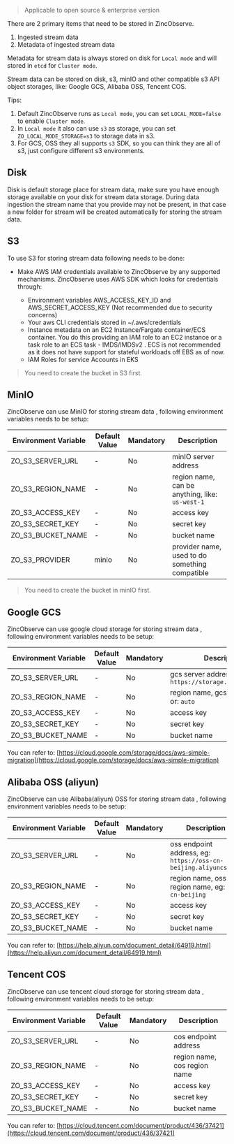 > Applicable to open source & enterprise version

There are 2 primary items that need to be stored in ZincObserve. 

1. Ingested stream data
1. Metadata of ingested stream data

Metadata for stream data is always stored on disk for `Local mode` and will stored in `etcd` for `Cluster mode`.

Stream data can be stored on disk, s3, minIO and other compatible s3 API object storages, like: Google GCS, Alibaba OSS, Tencent COS. 

Tips:

1. Default ZincObserve runs as `Local mode`, you can set `LOCAL_MODE=false` to enable `Cluster mode`.
1. In `Local mode` it also can use `s3` as storage, you can set `ZO_LOCAL_MODE_STORAGE=s3` to storage data in s3.
1. For GCS, OSS they all supports `s3` SDK, so you can think they are all of s3, just configure different s3 environments.

## Disk

Disk is default storage place for stream data, make sure you have enough storage available on your disk for stream data storage. During data ingestion the stream name that you provide may not be present, in that case a new folder for stream will be created automatically for storing the stream data.

## S3

To use S3 for storing stream data following needs to be done:

* Make AWS IAM credentials available to ZincObserve by any supported mechanisms. ZincObserve uses AWS SDK which looks for credentials through:

    - Environment variables AWS_ACCESS_KEY_ID and AWS_SECRET_ACCESS_KEY (Not recommended due to security concerns)
    - Your aws CLI credentials stored in ~/.aws/credentials
    - Instance metadata on an EC2 Instance/Fargate container/ECS container. You do this providing an IAM role to an EC2 instance or a task role to an ECS task - IMDS/IMDSv2 . ECS is not recommended as it does not have support for stateful workloads off EBS as of now.
    - IAM Roles for service Accounts in EKS

> You need to create the bucket in S3 first.

## MinIO

ZincObserve can use MinIO for storing stream data , following environment variables needs to be setup:

| Environment Variable        | Default Value | Mandatory     | Description                                                               |
| --------------------------- | ------------- |-------------- | ------------------------------------------------------------------------- |
| ZO_S3_SERVER_URL            | -             | No            | minIO server address |
| ZO_S3_REGION_NAME           | -             | No            | region name, can be anything, like: `us-west-1` |
| ZO_S3_ACCESS_KEY            | -             | No            | access key |
| ZO_S3_SECRET_KEY            | -             | No            | secret key |
| ZO_S3_BUCKET_NAME           | -             | No            | bucket name |
| ZO_S3_PROVIDER              | minio         | No            | provider name, used to do something compatible |

> You need to create the bucket in minIO first.

## Google GCS

ZincObserve can use google cloud storage for storing stream data , following environment variables needs to be setup:

| Environment Variable        | Default Value | Mandatory     | Description                                                               |
| --------------------------- | ------------- |-------------- | ------------------------------------------------------------------------- |
| ZO_S3_SERVER_URL            | -             | No            | gcs server address. should be: `https://storage.googleapis.com` |
| ZO_S3_REGION_NAME           | -             | No            | region name, gcs region name, or: `auto` |
| ZO_S3_ACCESS_KEY            | -             | No            | access key |
| ZO_S3_SECRET_KEY            | -             | No            | secret key |
| ZO_S3_BUCKET_NAME           | -             | No            | bucket name |

You can refer to: [https://cloud.google.com/storage/docs/aws-simple-migration](https://cloud.google.com/storage/docs/aws-simple-migration)

## Alibaba OSS (aliyun)

ZincObserve can use Alibaba(aliyun) OSS for storing stream data , following environment variables needs to be setup:

| Environment Variable        | Default Value | Mandatory     | Description                                                               |
| --------------------------- | ------------- |-------------- | ------------------------------------------------------------------------- |
| ZO_S3_SERVER_URL            | -             | No            | oss endpoint address, eg: `https://oss-cn-beijing.aliyuncs.com` |
| ZO_S3_REGION_NAME           | -             | No            | region name, oss region name, eg: `oss-cn-beijing` |
| ZO_S3_ACCESS_KEY            | -             | No            | access key |
| ZO_S3_SECRET_KEY            | -             | No            | secret key |
| ZO_S3_BUCKET_NAME           | -             | No            | bucket name |

You can refer to: [https://help.aliyun.com/document_detail/64919.html](https://help.aliyun.com/document_detail/64919.html)

## Tencent COS

ZincObserve can use tencent cloud storage for storing stream data , following environment variables needs to be setup:

| Environment Variable        | Default Value | Mandatory     | Description                                                               |
| --------------------------- | ------------- |-------------- | ------------------------------------------------------------------------- |
| ZO_S3_SERVER_URL            | -             | No            | cos endpoint address |
| ZO_S3_REGION_NAME           | -             | No            | region name, cos region name |
| ZO_S3_ACCESS_KEY            | -             | No            | access key |
| ZO_S3_SECRET_KEY            | -             | No            | secret key |
| ZO_S3_BUCKET_NAME           | -             | No            | bucket name |

You can refer to: [https://cloud.tencent.com/document/product/436/37421](https://cloud.tencent.com/document/product/436/37421)
